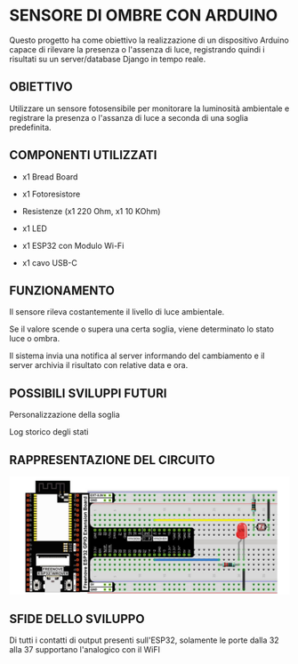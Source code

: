# SENSORE DI OMBRE CON ARDUINO

Questo progetto ha come obiettivo la realizzazione di un dispositivo Arduino capace di rilevare la presenza o l'assenza di luce, registrando quindi i risultati su un server/database Django in tempo reale.

## OBIETTIVO

Utilizzare un sensore fotosensibile per monitorare la luminosità ambientale e registrare la presenza o l'assanza di luce a seconda di una soglia predefinita.

## COMPONENTI UTILIZZATI

- x1 Bread Board

- x1 Fotoresistore

- Resistenze (x1 220 Ohm, x1 10 KOhm)

- x1 LED

- x1 ESP32 con Modulo Wi-Fi

- x1 cavo USB-C

## FUNZIONAMENTO

Il sensore rileva costantemente il livello di luce ambientale.

Se il valore scende o supera una certa soglia, viene determinato lo stato luce o ombra.

Il sistema invia una notifica al server informando del cambiamento e il server archivia il risultato con relative data e ora.

## POSSIBILI SVILUPPI FUTURI

Personalizzazione della soglia

Log storico degli stati

## RAPPRESENTAZIONE DEL CIRCUITO

![Circuito](fotoREADME.jpg)

## SFIDE DELLO SVILUPPO

Di tutti i contatti di output presenti sull'ESP32, solamente le porte dalla 32 alla 37 supportano l'analogico con il WiFI

